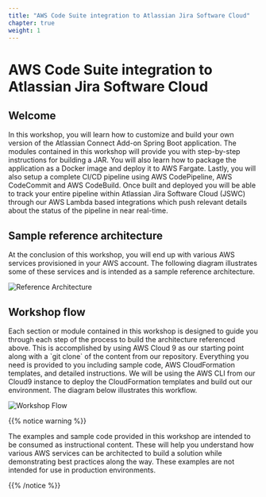 ```yaml
---
title: "AWS Code Suite integration to Atlassian Jira Software Cloud"
chapter: true
weight: 1
---
```


# AWS Code Suite integration to Atlassian Jira Software Cloud

## Welcome

<p style='text-align: left;'>
    In this workshop, you will learn how to customize and build your own version of the Atlassian Connect Add-on Spring Boot application. The modules contained in this workshop will provide you with step-by-step instructions for building a JAR. You will also learn how to package the application as a Docker image and deploy it to AWS Fargate. Lastly, you will also setup a complete CI/CD pipeline using AWS CodePipeline, AWS CodeCommit and AWS CodeBuild. Once built and deployed you will be able to track your entire pipeline within Atlassian Jira Software Cloud (JSWC) through our AWS Lambda based integrations which push relevant details about the status of the pipeline in near real-time.
</p>

## Sample reference architecture

<p style='text-align: left;'>
    At the conclusion of this workshop, you will end up with various AWS services provisioned in your AWS account. The following diagram illustrates some of these services and is intended as a sample reference architecture.
</p>

![Reference Architecture](/images/jira-ref-arch.png)

## Workshop flow

<p style='text-align: left;'>
    Each section or module contained in this workshop is designed to guide you through each step of the process to build the architecture referenced above. This is accomplished by using AWS Cloud 9 as our starting point along with a `git clone` of the content from our repository. Everything you need is provided to you including sample code, AWS CloudFormation templates, and detailed instructions. We will be using the AWS CLI from our Cloud9 instance to deploy the CloudFormation templates and build out our environment. The diagram below illustrates this workflow.
</p>

![Workshop Flow](/images/workshop-flow.png)

{{% notice warning %}}
<p style='text-align: left;'>
The examples and sample code provided in this workshop are intended to be consumed as instructional content. These will help you understand how various AWS services can be architected to build a solution while demonstrating best practices along the way. These examples are not intended for use in production environments.
</p>
{{% /notice %}}